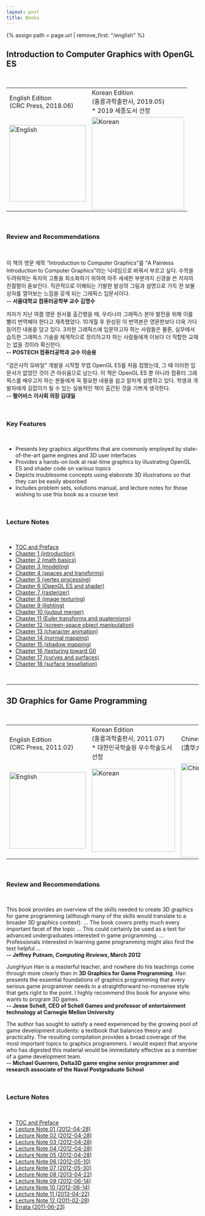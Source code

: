 ```yaml
---
layout: post
title: Books
---
```


{% assign path = page.url | remove_first: "/english" %}

<div id="contents">
			<h2>Introduction to Computer Graphics with OpenGL ES</h2>
            <br>
			<table width="300" cellspacing="0" cellpadding="10" border="0">
				<tbody><tr>
					<td>English Edition<br>(CRC Press, 2018.06)</td>
					<td>Korean Edition<br>(홍릉과학출판사, 2019.05)<br>* 2019 세종도서 선정</td>
				</tr>
				<tr>
					<td><img src="./covers/2/eng.jpg" width="200" alt="English"></td>
					<td><img src="./covers/2/kor.jpg" width="242" alt="Korean"></td>
				</tr>
			</tbody></table>
            <br>
			<h3>Review and Recommendations</h3>
            <br>
			<p>
				이 책의 영문 제목 “Introduction to Computer Graphics”를 “A Painless Introduction to Computer
				Graphics”라는 닉네임으로 바꿔서 부르고 싶다. 수학을 두려워하는 독자의 고통을 최소화하기 위하여
				아주 세세한 부분까지 신경을 쓴 저자의 친절함이 돋보인다. 직관적으로 이해되는 기발한 발상의 그림과
				설명으로 가득 찬 보물상자를 열어보는 느낌을 갖게 되는 그래픽스 입문서이다.
				<br>
				<b>-- 서울대학교 컴퓨터공학부 교수 김명수</b>
			</p>
			<p>
				저자가 지난 여름 영문 원서를 출간했을 때, 우리나라 그래픽스 분야 발전을 위해 이를 빨리 번역해야
				한다고 재촉했었다. 10개월 후 완성된 이 번역본은 영문판보다 더욱 가다듬어진 내용을 담고 있다.
				3차원 그래픽스에 입문하고자 하는 사람들은 물론, 실무에서 습득한 그래픽스 기술을 체계적으로
				정리하고자 하는 사람들에게 이보다 더 적합한 교재는 없을 것이라 확신한다.
				<br>
				<b>-- POSTECH 컴퓨터공학과 교수 이승용</b>
			</p>
			<p>
				“검은사막 모바일” 개발을 시작할 무렵 OpenGL ES를 처음 접했는데, 그 때 이러한 입문서가
				없었던 것이 큰 아쉬움으로 남는다. 이 책은 OpenGL ES 뿐 아니라 컴퓨터 그래픽스를 배우고자
				하는 분들에게 꼭 필요한 내용을 쉽고 알차게 설명하고 있다. 학생과 개발자에게 길잡이가 될 수 있는
				실용적인 책이 출간된 것을 기쁘게 생각한다.
				<br>
				<b>-- 펄어비스 이사회 의장 김대일</b>
			</p>
            <br>
			<h3>Key Features</h3>
            <br>
			<ul>
				<li>
					Presents key graphics algorithms that are commonly employed by state-of-the-art
					game engines and 3D user interfaces
				</li>
				<li>
					Provides a hands-on look at real-time graphics by illustrating OpenGL ES and
					shader code on various topics
				</li>
				<li>
					Depicts troublesome concepts using elaborate 3D illustrations so that they can
					be easily absorbed
				</li>
				<li>
					Includes problem sets, solutions manual, and lecture notes for those wishing to
					use this book as a course text
				</li>
			</ul>
            <br>
			<h3>Lecture Notes</h3>
            <br>
			<ul>
				<li><a href="./notes/2/TOC and preface.pdf">TOC and Preface</a></li>
				<li><a href="./notes/2/chapter 1 (introduction).ppt">Chapter 1 (introduction)</a></li>
				<li><a href="./notes/2/chapter 2 (math basics).ppt">Chapter 2 (math basics)</a></li>
				<li><a href="./notes/2/chapter 3 (modeling).ppt">Chapter 3 (modeling)</a></li>
				<li><a href="./notes/2/chapter 4 (spaces and transforms).ppt">Chapter 4 (spaces and transforms)</a></li>
				<li><a href="./notes/2/chapter 5 (vertex processing).ppt">Chapter 5 (vertex processing)</a></li>
				<li><a href="./notes/2/chapter 6 (OpenGL ES and shader).ppt">Chapter 6 (OpenGL ES and shader)</a></li>
				<li><a href="./notes/2/chapter 7 (rasterizer).ppt">Chapter 7 (rasterizer)</a></li>
				<li><a href="./notes/2/chapter 8 (image texturing).ppt">Chapter 8 (image texturing)</a></li>
				<li><a href="./notes/2/chapter 9 (lighting).ppt">Chapter 9 (lighting)</a></li>
				<li><a href="./notes/2/chapter 10 (output merger).ppt">Chapter 10 (output merger)</a></li>
				<li><a href="./notes/2/chapter 11 (Euler transforms and quaternions).ppt">Chapter 11 (Euler transforms and quaternions)</a></li>
				<li><a href="./notes/2/chapter 12 (screen-space object manipulation).ppt">Chapter 12 (screen-space object manipulation)</a></li>
				<li><a href="./notes/2/chapter 13 (character animation).ppt">Chapter 13 (character animation)</a></li>
				<li><a href="./notes/2/chapter 14 (normal mapping).ppt">Chapter 14 (normal mapping)</a></li>
				<li><a href="./notes/2/chapter 15 (shadow mapping).ppt">Chapter 15 (shadow mapping)</a></li>
				<li><a href="./notes/2/chapter 16 (texturing toward GI).ppt">Chapter 16 (texturing toward GI)</a></li>
				<li><a href="./notes/2/chapter 17 (curves and surfaces).ppt">Chapter 17 (curves and surfaces)</a></li>
				<li><a href="./notes/2/chapter 18 (surface tessellation).ppt">Chapter 18 (surface tessellation)</a></li>
			</ul>
            <br>
			<hr>
			<h2>3D Graphics for Game Programming</h2>
            <br>
			<table width="900" cellspacing="0" cellpadding="10" border="0">
				<tbody><tr>
					<td>English Edition<br>(CRC Press, 2011.02)</td>
					<td>Korean Edition<br>(홍릉과학출판사, 2011.07)<br>* 대한민국학술원 우수학술도서 선정</td>
					<td>Chinese Edition<br>(清华大学出版社, 2013.01)</td>
				</tr>
				<tr>
					<td><img src="./covers/1/eng.jpg" width="200" alt="English"></td>
					<td><img src="./covers/1/kor.jpg" width="218" alt="Korean"></td>
					<td><img src="./covers/1/chi.jpg" width="246" alt="Chinese"></td>
				</tr>
			</tbody></table>
			<br>
			<h3>Review and Recommendations</h3>
            <br>
			<p>
				This book provides an overview of the skills needed to create 3D
				graphics for game programming (although many of the skills would
				translate to a broader 3D graphics context). ... The book covers
				pretty much every important facet of the topic ... This could
				certainly be used as a text for advanced undergraduates interested in
				game programming. ...	Professionals interested in learning game
				programming might also find the text helpful ...
				<br>
				<b>-- Jeffrey Putnam, <i>Computing Reviews</i>, March 2012</b>
			</p>
			<p>
				JungHyun Han is a masterful teacher, and nowhere do his teachings
				come through more clearly than in <b>3D Graphics for Game
				Programming</b>. Han presents the essential foundations of graphics
				programming that every serious game programmer needs in a
				straightforward no-nonsense style that gets right to the point. I
				highly recommend this book for anyone who wants to program 3D
				games. 
				<br>
				<b>-- Jesse Schell, CEO of Schell Games and professor of entertainment technology at Carnegie Mellon University</b>
			</p>
			<p>
				The author has sought to satisfy a need experienced by the growing
				pool of game development students: a textbook that balances theory and
				practicality. The resulting compilation provides a broad coverage of
				the most important topics to graphics programmers. I would expect that
				anyone who has digested this material would be immediately effective
				as a member of a game development team. 
				<br>
				<b>-- Michael Guerrero, Delta3D game engine senior programmer and research associate of the Naval Postgraduate School</b>
			</p>
            <br>
			<h3>Lecture Notes</h3>
            <br>
			<ul>
				<li><a href="./notes/1/toc_and_preface.pdf">TOC and Preface</a></li>
				<li><a href="./notes/1/chapter1.ppt">Lecture Note 01 (2012-04-28)</a></li>
				<li><a href="./notes/1/chapter2.ppt">Lecture Note 02 (2012-04-28)</a></li>
				<li><a href="./notes/1/chapter3.ppt">Lecture Note 03 (2012-04-28)</a></li>
				<li><a href="./notes/1/chapter4.ppt">Lecture Note 04 (2012-04-28)</a></li>
				<li><a href="./notes/1/chapter5.ppt">Lecture Note 05 (2012-04-28)</a></li>
				<li><a href="./notes/1/chapter6.ppt">Lecture Note 06 (2012-05-10)</a></li>
				<li><a href="./notes/1/chapter7.zip">Lecture Note 07 (2012-05-30)</a></li>
				<li><a href="./notes/1/chapter8.ppt">Lecture Note 08 (2013-04-22)</a></li>
				<li><a href="./notes/1/chapter9.ppt">Lecture Note 09 (2012-06-14)</a></li>
				<li><a href="./notes/1/chapter10.ppt">Lecture Note 10 (2012-06-14)</a></li>
				<li><a href="./notes/1/chapter11.ppt">Lecture Note 11 (2013-04-22)</a></li>
				<li><a href="./notes/1/chapter12.ppt">Lecture Note 12 (2011-02-28)</a></li>
				<li><a href="./notes/1/errata.pdf">Errata (2011-06-23)</a></li>
			</ul>
		</div>